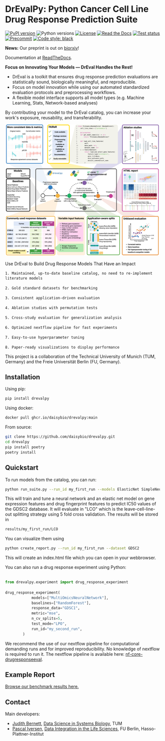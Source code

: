 # DrEvalPy: Python Cancer Cell Line Drug Response Prediction Suite

[![PyPI version](https://img.shields.io/pypi/v/drevalpy.svg)](https://pypi.org/project/drevalpy/)
![Python versions](https://img.shields.io/pypi/pyversions/drevalpy)
[![License](https://img.shields.io/github/license/daisybio/drevalpy)](https://opensource.org/licenses/GPL3)
[![Read the Docs](https://img.shields.io/readthedocs/drevalpy/latest.svg?label=Read%20the%20Docs)](https://drevalpy.readthedocs.io/)
[![Test status](https://github.com/daisybio/drevalpy/actions/workflows/run_tests.yml/badge.svg)](https://github.com/daisybio/drevalpy/actions?workflow=Tests)
[![Precommit](https://img.shields.io/badge/pre--commit-enabled-brightgreen?logo=pre-commit&logoColor=white)](https://github.com/pre-commit/pre-commit)
[![Code style: black](https://img.shields.io/badge/code%20style-black-000000.svg)](https://github.com/psf/black)

**News:** Our preprint is out on [biorxiv](https://www.biorxiv.org/content/10.1101/2025.05.26.655288v1)!

Documentation at [ReadTheDocs](https://drevalpy.readthedocs.io/en/latest/index.html#).

**Focus on Innovating Your Models — DrEval Handles the Rest!**

- DrEval is a toolkit that ensures drug response prediction evaluations are statistically sound, biologically meaningful, and reproducible.
- Focus on model innovation while using our automated standardized evaluation protocols and preprocessing workflows.
- A flexible model interface supports all model types (e.g. Machine Learning, Stats, Network-based analyses)

By contributing your model to the DrEval catalog, you can increase your work's exposure, reusability, and transferability.

![DrEval](docs/_static/img/overview.png)

Use DrEval to Build Drug Response Models That Have an Impact

    1. Maintained, up-to-date baseline catalog, no need to re-implement literature models

    2. Gold standard datasets for benchmarking

    3. Consistent application-driven evaluation

    4. Ablation studies with permutation tests

    5. Cross-study evaluation for generalization analysis

    6. Optimized nextflow pipeline for fast experiments

    7. Easy-to-use hyperparameter tuning

    8. Paper-ready visualizations to display performance

This project is a collaboration of the Technical University of Munich (TUM, Germany)
and the Freie Universität Berlin (FU, Germany).

## Installation

Using pip:

```bash
pip install drevalpy
```

Using docker:

```bash
docker pull ghcr.io/daisybio/drevalpy:main
```

From source:

```bash
git clone https://github.com/daisybio/drevalpy.git
cd drevalpy
pip install poetry
poetry install
```

## Quickstart

To run models from the catalog, you can run:

```bash
python run_suite.py --run_id my_first_run --models ElasticNet SimpleNeuralNetwork --dataset GDSC2 --test_mode LCO
```

This will train and tune a neural network and an elastic net model on gene expression features and drug fingerprint
features to predict IC50 values of the GDSC2 database. It will evaluate in "LCO" which is the leave-cell-line-out
splitting strategy using 5 fold cross validation.
The results will be stored in

```bash
results/my_first_run/LCO
```

You can visualize them using

```bash
python create_report.py --run_id my_first_run --dataset GDSC2
```

This will create an index.html file which you can open in your webbrowser.

You can also run a drug response experiment using Python:

```python

from drevalpy.experiment import drug_response_experiment

drug_response_experiment(
            models=["MultiOmicsNeuralNetwork"],
            baselines=["RandomForest"],
            response_data="GDSC1",
            metric="mse",
            n_cv_splits=5,
            test_mode="LPO",
            run_id="my_second_run",
        )
```

We recommend the use of our nextflow pipeline for computational demanding runs and for improved reproducibility. No knowledge of nextflow is required to run it. The nextflow pipeline is available here: [nf-core-drugresponseeval](https://github.com/JudithBernett/nf-core-drugresponseeval).

## Example Report

[Browse our benchmark results here.](https://dilis-lab.github.io/drevalpy-report/)

## Contact

Main developers:

- [Judith Bernett](mailto:judith.bernett@tum.de), [Data Science in Systems Biology](https://www.mls.ls.tum.de/daisybio/startseite/), TUM
- [Pascal Iversen](mailto:Pascal.Iversen@hpi.de), [Data Integration in the Life Sciences](https://www.mi.fu-berlin.de/w/DILIS/WebHome), FU Berlin, Hasso-Plattner-Institut
